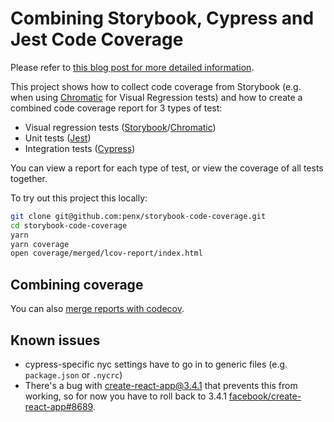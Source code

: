 # Combining Storybook, Cypress and Jest Code Coverage

Please refer to [this blog post for more detailed information](https://dev.to/penx/combining-storybook-cypress-and-jest-code-coverage-4pa5).

This project shows how to collect code coverage from Storybook (e.g. when using [Chromatic](https://www.chromaticqa.com) for Visual Regression tests) and how to create a combined code coverage report for 3 types of test:

- Visual regression tests ([Storybook](https://storybook.js.org)/[Chromatic](https://www.chromaticqa.com))
- Unit tests ([Jest](http://jestjs.io))
- Integration tests ([Cypress](http://cypress.io))

You can view a report for each type of test, or view the coverage of all tests together.

To try out this project this locally:

```sh
git clone git@github.com:penx/storybook-code-coverage.git
cd storybook-code-coverage
yarn
yarn coverage
open coverage/merged/lcov-report/index.html
```

## Combining coverage

You can also [merge reports with codecov](https://docs.codecov.io/docs/merging-reports).

## Known issues

- cypress-specific nyc settings have to go in to generic files (e.g. `package.json` or `.nycrc`)
- There's a bug with create-react-app@3.4.1 that prevents this from working, so for now you have to roll back to 3.4.1 [facebook/create-react-app#8689](https://github.com/facebook/create-react-app/issues/8689).
